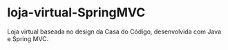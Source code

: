# loja-virtual-SpringMVC
Loja virtual baseada no design da Casa do Código, desenvolvida com Java e Spring MVC.
